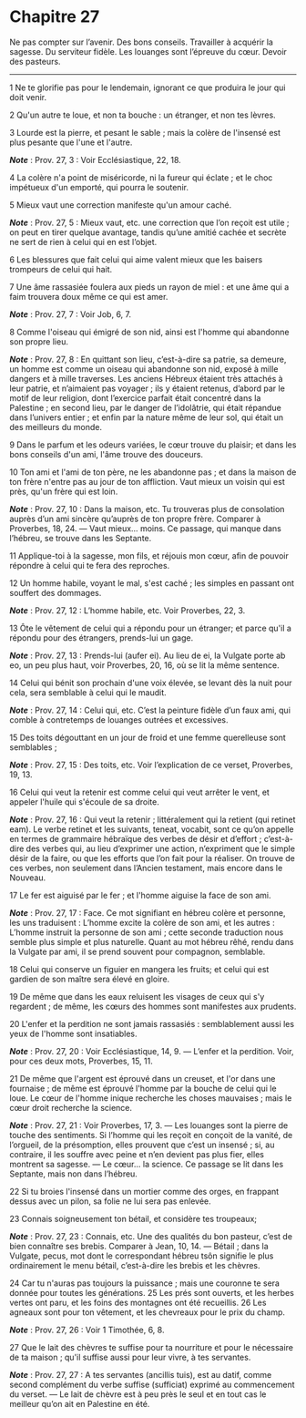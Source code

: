 # Chapitre 27

Ne pas compter sur l’avenir.
Des bons conseils.
Travailler à acquérir la sagesse.
Du serviteur fidèle.
Les louanges sont l’épreuve du cœur.
Devoir des pasteurs.

***

1 Ne te glorifie pas pour le lendemain, ignorant ce que produira le jour qui doit venir.


2 Qu'un autre te loue, et non ta bouche : un étranger, et non tes lèvres.


3 Lourde est la pierre, et pesant le sable ; mais la colère de l'insensé est plus pesante que l'une et l'autre.

***Note*** :  Prov. 27, 3 : Voir Ecclésiastique, 22, 18.


4 La colère n'a point de miséricorde, ni la fureur qui éclate ; et le choc impétueux d'un emporté, qui pourra le soutenir.


5 Mieux vaut une correction manifeste qu'un amour caché.

***Note*** :  Prov. 27, 5 : Mieux vaut, etc. une correction que l’on reçoit est utile ; on peut en tirer quelque avantage, tandis qu’une amitié cachée et secrète ne sert de rien à celui qui en est l’objet.


6 Les blessures que fait celui qui aime valent mieux que les baisers trompeurs de celui qui hait.


7 Une âme rassasiée foulera aux pieds un rayon de miel : et une âme qui a faim trouvera doux même ce qui est amer.

***Note*** :  Prov. 27, 7 : Voir Job, 6, 7.


8 Comme l'oiseau qui émigré de son nid, ainsi est l'homme qui abandonne son propre lieu.

***Note*** :  Prov. 27, 8 : En quittant son lieu, c’est-à-dire sa patrie, sa demeure, un homme est comme un oiseau qui abandonne son nid, exposé à mille dangers et à mille traverses. Les anciens Hébreux étaient très attachés à leur patrie, et n’aimaient pas voyager ; ils y étaient retenus, d’abord par le motif de leur religion, dont l’exercice parfait était concentré dans la Palestine ; en second lieu, par le danger de l’idolâtrie, qui était répandue dans l’univers entier ; et enfin par la nature même de leur sol, qui était un des meilleurs du monde.


9 Dans le parfum et les odeurs variées, le cœur trouve du plaisir; et dans les bons conseils d'un ami, l'âme trouve des douceurs.


10 Ton ami et l'ami de ton père, ne les abandonne pas ; et dans la maison de ton frère n'entre pas au jour de ton affliction.
Vaut mieux un voisin qui est près, qu'un frère qui est loin.

***Note*** :  Prov. 27, 10 : Dans la maison, etc. Tu trouveras plus de consolation auprès d’un ami sincère qu’auprès de ton propre frère. Comparer à Proverbes, 18, 24. ― Vaut mieux… moins. Ce passage, qui manque dans l’hébreu, se trouve dans les Septante.


11 Applique-toi à la sagesse, mon fils, et réjouis mon cœur, afin de pouvoir répondre à celui qui te fera des reproches.


12 Un homme habile, voyant le mal, s'est caché ; les simples en passant ont souffert des dommages.

***Note*** :  Prov. 27, 12 : L’homme habile, etc. Voir Proverbes, 22, 3.


13 Ôte le vêtement de celui qui a répondu pour un étranger; et parce qu'il a répondu pour des étrangers, prends-lui un gage.

***Note*** :  Prov. 27, 13 : Prends-lui (aufer ei). Au lieu de ei, la Vulgate porte ab eo, un peu plus haut, voir Proverbes, 20, 16, où se lit la même sentence.


14 Celui qui bénit son prochain d'une voix élevée, se levant dès la nuit pour cela, sera semblable à celui qui le maudit.

***Note*** :  Prov. 27, 14 : Celui qui, etc. C’est la peinture fidèle d’un faux ami, qui comble à contretemps de louanges outrées et excessives.


15 Des toits dégouttant en un jour de froid et une femme querelleuse sont semblables ;

***Note*** :  Prov. 27, 15 : Des toits, etc. Voir l’explication de ce verset, Proverbes, 19, 13.

16 Celui qui veut la retenir est comme celui qui veut arrêter le vent, et appeler l'huile qui s'écoule de sa droite.

***Note*** :  Prov. 27, 16 : Qui veut la retenir ; littéralement qui la retient (qui retinet eam). Le verbe retinet et les suivants, teneat, vocabit, sont ce qu’on appelle en termes de grammaire hébraïque des verbes de désir et d’effort ; c’est-à-dire des verbes qui, au lieu d’exprimer une action, n’expriment que le simple désir de la faire, ou que les efforts que l’on fait pour la réaliser. On trouve de ces verbes, non seulement dans l’Ancien testament, mais encore dans le Nouveau.


17 Le fer est aiguisé par le fer ; et l'homme aiguise la face de son ami.

***Note*** :  Prov. 27, 17 : Face. Ce mot signifiant en hébreu colère et personne, les uns traduisent : L’homme excite la colère de son ami, et les autres : L’homme instruit la personne de son ami ; cette seconde traduction nous semble plus simple et plus naturelle. Quant au mot hébreu rêhé, rendu dans la Vulgate par ami, il se prend souvent pour compagnon, semblable.


18 Celui qui conserve un figuier en mangera les fruits; et celui qui est gardien de son maître sera élevé en gloire.


19 De même que dans les eaux reluisent les visages de ceux qui s'y regardent ; de même, les cœurs des hommes sont manifestes aux prudents.


20 L'enfer et la perdition ne sont jamais rassasiés : semblablement aussi les yeux de l'homme sont insatiables.

***Note*** :  Prov. 27, 20 : Voir Ecclésiastique, 14, 9. ― L’enfer et la perdition. Voir, pour ces deux mots, Proverbes, 15, 11.


21 De même que l'argent est éprouvé dans un creuset, et l'or dans une fournaise ; de même est éprouvé l'homme par la bouche de celui qui le loue.
Le cœur de l'homme inique recherche les choses mauvaises ; mais le cœur droit recherche la science.

***Note*** :  Prov. 27, 21 : Voir Proverbes, 17, 3. ― Les louanges sont la pierre de touche des sentiments. Si l’homme qui les reçoit en conçoit de la vanité, de l’orgueil, de la présomption, elles prouvent que c’est un insensé ; si, au contraire, il les souffre avec peine et n’en devient pas plus fier, elles montrent sa sagesse. ― Le cœur… la science. Ce passage se lit dans les Septante, mais non dans l’hébreu.


22 Si tu broies l'insensé dans un mortier comme des orges, en frappant dessus avec un pilon, sa folie ne lui sera pas enlevée.


23 Connais soigneusement ton bétail, et considère tes troupeaux;

***Note*** :  Prov. 27, 23 : Connais, etc. Une des qualités du bon pasteur, c’est de bien connaître ses brebis. Comparer à Jean, 10, 14. ― Bétail ; dans la Vulgate, pecus, mot dont le correspondant hébreu tsôn signifie le plus ordinairement le menu bétail, c’est-à-dire les brebis et les chèvres.

24 Car tu n'auras pas toujours la puissance ; mais une couronne te sera donnée pour toutes les générations. 25 Les prés sont ouverts, et les herbes vertes ont paru, et les foins des montagnes ont été recueillis. 26 Les agneaux sont pour ton vêtement, et les chevreaux pour le prix du champ.

***Note*** :  Prov. 27, 26 : Voir 1 Timothée, 6, 8.

27 Que le lait des chèvres te suffise pour ta nourriture et pour le nécessaire de ta maison ; qu'il suffise aussi pour leur vivre, à tes servantes.

***Note*** :  Prov. 27, 27 : A tes servantes (ancillis tuis), est au datif, comme second complément du verbe suffise (sufficiat) exprimé au commencement du verset. ― Le lait de chèvre est à peu près le seul et en tout cas le meilleur qu’on ait en Palestine en été.

